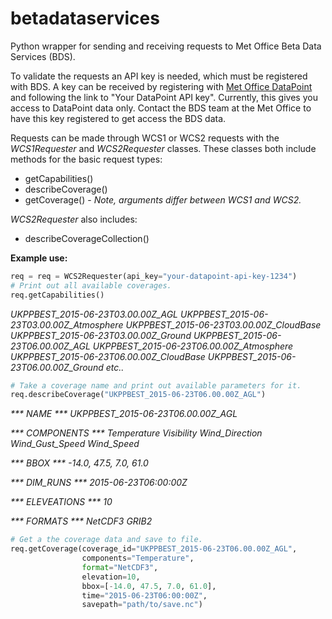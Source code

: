 # betadataservices

Python wrapper for sending and receiving requests to Met Office Beta Data
Services (BDS).

To validate the requests an API key is needed, which must be registered with
BDS. A key can be received by registering with
[Met Office DataPoint](www.metoffice.gov.uk/datapoint/) and following the
link to "Your DataPoint API key". Currently, this gives you access to DataPoint
data only. Contact the BDS team at the Met Office to have this key registered
to get access the BDS data.

Requests can be made through WCS1 or WCS2 requests with the _WCS1Requester_
and _WCS2Requester_ classes.
These classes both include methods for the basic request types:

* getCapabilities()
* describeCoverage()
* getCoverage() - _Note, arguments differ between WCS1 and WCS2._

_WCS2Requester_ also includes:

* describeCoverageCollection()

**Example use:**

```python
req = req = WCS2Requester(api_key="your-datapoint-api-key-1234")
# Print out all available coverages.
req.getCapabilities()
```

_UKPPBEST_2015-06-23T03.00.00Z_AGL
UKPPBEST_2015-06-23T03.00.00Z_Atmosphere
UKPPBEST_2015-06-23T03.00.00Z_CloudBase
UKPPBEST_2015-06-23T03.00.00Z_Ground
UKPPBEST_2015-06-23T06.00.00Z_AGL
UKPPBEST_2015-06-23T06.00.00Z_Atmosphere
UKPPBEST_2015-06-23T06.00.00Z_CloudBase
UKPPBEST_2015-06-23T06.00.00Z_Ground
etc.._

```python
# Take a coverage name and print out available parameters for it.
req.describeCoverage("UKPPBEST_2015-06-23T06.00.00Z_AGL")
```

_*** NAME ***_
_UKPPBEST_2015-06-23T06.00.00Z_AGL_

_*** COMPONENTS ***_
_Temperature_
_Visibility_
_Wind_Direction_
_Wind_Gust_Speed_
_Wind_Speed_

_*** BBOX ***_
_-14.0, 47.5, 7.0, 61.0_

_*** DIM_RUNS ***_
_2015-06-23T06:00:00Z_

_*** ELEVEATIONS ***_
_10_

_*** FORMATS ***_
_NetCDF3_
_GRIB2_

```python
# Get a the coverage data and save to file.
req.getCoverage(coverage_id="UKPPBEST_2015-06-23T06.00.00Z_AGL",
                components="Temperature",
                format="NetCDF3",
                elevation=10,
                bbox=[-14.0, 47.5, 7.0, 61.0],
                time="2015-06-23T06:00:00Z",
                savepath="path/to/save.nc")

```
